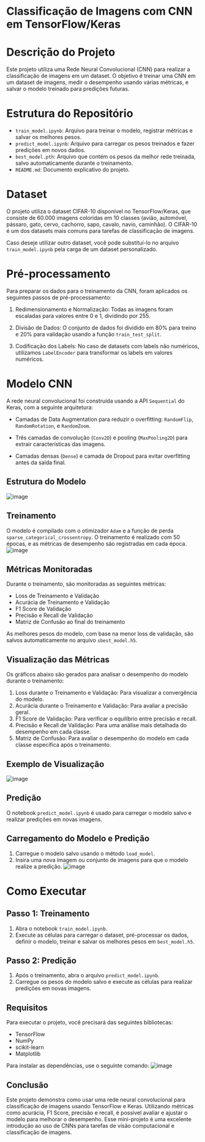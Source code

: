 # Classificação de Imagens com CNN em TensorFlow/Keras

# Descrição do Projeto
Este projeto utiliza uma Rede Neural Convolucional (CNN) para realizar a classificação de imagens em um dataset. O objetivo é treinar uma CNN em um dataset de imagens, medir o desempenho usando várias métricas, e salvar o modelo treinado para predições futuras.

# Estrutura do Repositório

* `train_model.ipynb`: Arquivo para treinar o modelo, registrar métricas e salvar os melhores pesos.
* `predict_model.ipynb`: Arquivo para carregar os pesos treinados e fazer predições em novos dados.
* `best_model.pth`: Arquivo que contém os pesos da melhor rede treinada, salvo automaticamente durante o treinamento.
* `README.md`: Documento explicativo do projeto.

# Dataset
O projeto utiliza o dataset CIFAR-10 disponível no TensorFlow/Keras, que consiste de 60.000 imagens coloridas em 10 classes (avião, automóvel, pássaro, gato, cervo, cachorro, sapo, cavalo, navio, caminhão). O CIFAR-10 é um dos datasets mais comuns para tarefas de classificação de imagens.

Caso deseje utilizar outro dataset, você pode substituí-lo no arquivo `train_model.ipynb` pela carga de um dataset personalizado.

# Pré-processamento
Para preparar os dados para o treinamento da CNN, foram aplicados os seguintes passos de pré-processamento:

1. Redimensionamento e Normalização: Todas as imagens foram escaladas para valores entre 0 e 1, dividindo por 255.

2. Divisão de Dados: O conjunto de dados foi dividido em 80% para treino e 20% para validação usando a função `train_test_split`.

3. Codificação dos Labels: No caso de datasets com labels não numéricos, utilizamos `LabelEncoder` para transformar os labels em valores numéricos.

# Modelo CNN
A rede neural convolucional foi construída usando a API `Sequential` do Keras, com a seguinte arquitetura:

* Camadas de Data Augmentation para reduzir o overfitting: `RandomFlip`, `RandomRotation`, e `RandomZoom`.

* Três camadas de convolução (`Conv2D`) e pooling (`MaxPooling2D`) para extrair características das imagens.

* Camadas densas (`Dense`) e camada de Dropout para evitar overfitting antes da saída final.

## Estrutura do Modelo
![image](https://github.com/user-attachments/assets/7d0c57a0-a07d-42d2-a16b-2230ec081d8e)



## Treinamento
O modelo é compilado com o otimizador `Adam` e a função de perda `sparse_categorical_crossentropy`. O treinamento é realizado com 50 épocas, e as métricas de desempenho são registradas em cada época.
![image](https://github.com/user-attachments/assets/131787e2-0b9b-42bd-bb08-95f0ac32ef9a)


## Métricas Monitoradas
Durante o treinamento, são monitoradas as seguintes métricas:

* Loss de Treinamento e Validação
* Acurácia de Treinamento e Validação
* F1 Score de Validação
* Precisão e Recall de Validação
* Matriz de Confusão ao final do treinamento

As melhores pesos do modelo, com base na menor loss de validação, são salvos automaticamente no arquivo `sbest_model.h5`.

## Visualização das Métricas
Os gráficos abaixo são gerados para analisar o desempenho do modelo durante o treinamento:

1. Loss durante o Treinamento e Validação: Para visualizar a convergência do modelo.
2. Acurácia durante o Treinamento e Validação: Para avaliar a precisão geral.
3. F1 Score de Validação: Para verificar o equilíbrio entre precisão e recall.
4. Precisão e Recall de Validação: Para uma análise mais detalhada do desempenho em cada classe.
5. Matriz de Confusão: Para avaliar o desempenho do modelo em cada classe específica após o treinamento.

## Exemplo de Visualização
![image](https://github.com/user-attachments/assets/84d785a8-cecc-4770-9395-d67383385d8c)


## Predição
O notebook `predict_model.ipynb` é usado para carregar o modelo salvo e realizar predições em novas imagens.

## Carregamento do Modelo e Predição
1. Carregue o modelo salvo usando o método `load_model`.
2. Insira uma nova imagem ou conjunto de imagens para que o modelo realize a predição.
![image](https://github.com/user-attachments/assets/d98b3369-082b-4047-ad83-e69ee25b49e8)


# Como Executar
## Passo 1: Treinamento
1. Abra o notebook `train_model.ipynb`.
2. Execute as células para carregar o dataset, pré-processar os dados, definir o modelo, treinar e salvar os melhores pesos em `best_model.h5`.

## Passo 2: Predição
1. Após o treinamento, abra o arquivo `predict_model.ipynb`.
2. Carregue os pesos do modelo salvo e execute as células para realizar predições em novas imagens.

## Requisitos
Para executar o projeto, você precisará das seguintes bibliotecas:

* TensorFlow
* NumPy
* scikit-learn
* Matplotlib
  
Para instalar as dependências, use o seguinte comando:
![image](https://github.com/user-attachments/assets/e4459c89-13c3-470d-86ff-c3a0ed9dfebd)


## Conclusão
Este projeto demonstra como usar uma rede neural convolucional para classificação de imagens usando TensorFlow e Keras. Utilizando métricas como acurácia, F1 Score, precisão e recall, é possível avaliar e ajustar o modelo para melhorar o desempenho. Esse mini-projeto é uma excelente introdução ao uso de CNNs para tarefas de visão computacional e classificação de imagens.
